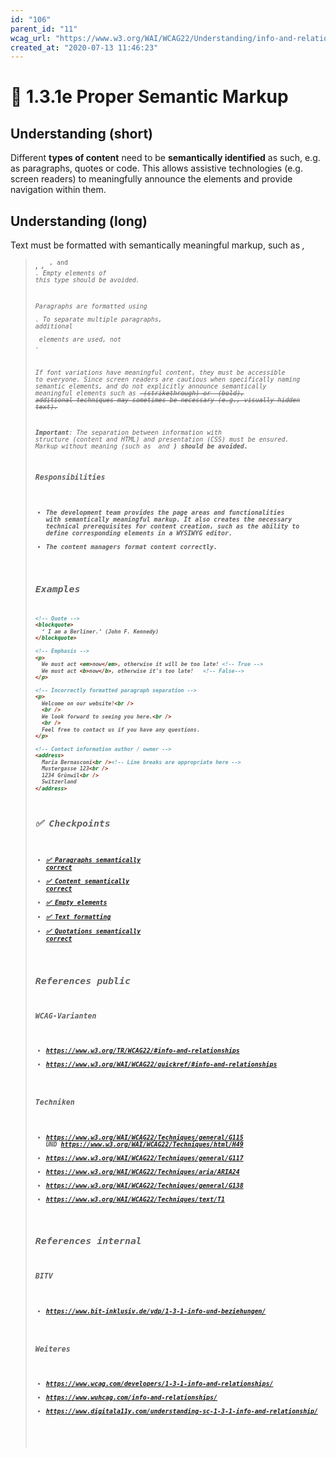 ```yaml
---
id: "106"
parent_id: "11"
wcag_url: "https://www.w3.org/WAI/WCAG22/Understanding/info-and-relationships.html"
created_at: "2020-07-13 11:46:23"
---
```


# 📜 1.3.1e Proper Semantic Markup

## Understanding (short)

Different **types of content** need to be **semantically identified** as such, e.g. as paragraphs, quotes or code. This allows assistive technologies (e.g. screen readers) to meaningfully announce the elements and provide navigation within them.

## Understanding (long)

Text must be formatted with semantically meaningful markup, such as <cite>, <blockquote>, <code>, <sup>, and <address>. Empty elements of this type should be avoided.

Paragraphs are formatted using <p>. To separate multiple paragraphs, additional <p> elements are used, not <br>.

If font variations have meaningful content, they must be accessible to everyone. Since screen readers are cautious when specifically naming semantic elements, and do not explicitly announce semantically meaningful elements such as <del> (strikethrough) or <em> (bold), additional techniques may sometimes be necessary (e.g., visually hidden text).

**Important**: The separation between information with structure (content and HTML) and presentation (CSS) must be ensured. Markup without meaning (such as <i> and <b>) should be avoided.


### Responsibilities

- The development team provides the page areas and functionalities with semantically meaningful markup. It also creates the necessary technical prerequisites for content creation, such as the ability to define corresponding elements in a WYSIWYG editor.
- The content managers format content correctly.

## Examples

```html
<!-- Quote -->
<blockquote>
  ‘ I am a Berliner.’ (John F. Kennedy)
</blockquote>

<!-- Emphasis -->
<p>
  We must act <em>now</em>, otherwise it will be too late! <!-- True -->
  We must act <b>now</b>, otherwise it's too late!   <!-- False-->
</p>

<!-- Incorrectly formatted paragraph separation -->
<p>
  Welcome on our website!<br />
  <br />
  We look forward to seeing you here.<br />
  <br />
  Feel free to contact us if you have any questions.
</p>

<!-- Contact information author / owner -->
<address>
  Maria Bernasconi<br /><!-- Line breaks are appropriate here -->
  Mustergasse 123<br />
  1234 Grünwil<br />
  Switzerland
</address>
```

## ✅ Checkpoints

- [✅ Paragraphs semantically correct](paragraphs-semantically-correct)
- [✅ Content semantically correct](content-semantically-correct)
- [✅ Empty elements](empty-elements)
- [✅ Text formatting](text-formatting)
- [✅ Quotations semantically correct](quotations-semantically-correct)

## References public

### WCAG-Varianten
- <https://www.w3.org/TR/WCAG22/#info-and-relationships>
- <https://www.w3.org/WAI/WCAG22/quickref/#info-and-relationships>

### Techniken
- <https://www.w3.org/WAI/WCAG22/Techniques/general/G115> UND <https://www.w3.org/WAI/WCAG22/Techniques/html/H49>
- <https://www.w3.org/WAI/WCAG22/Techniques/general/G117>
- <https://www.w3.org/WAI/WCAG22/Techniques/aria/ARIA24>
- <https://www.w3.org/WAI/WCAG22/Techniques/general/G138>
- <https://www.w3.org/WAI/WCAG22/Techniques/text/T1>

## References internal

### BITV
- <https://www.bit-inklusiv.de/vdp/1-3-1-info-und-beziehungen/>

### Weiteres
- <https://www.wcag.com/developers/1-3-1-info-and-relationships/>
- <https://www.wuhcag.com/info-and-relationships/>
- <https://www.digitala11y.com/understanding-sc-1-3-1-info-and-relationship/>